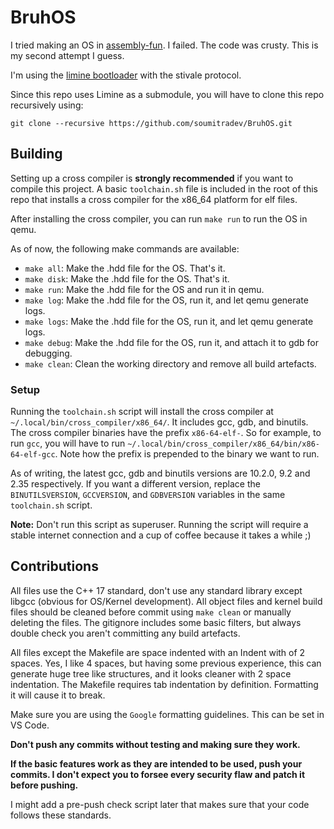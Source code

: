 # BruhOS

I tried making an OS in [assembly-fun](https://github.com/soumitradev/assembly-fun). I failed. The code was crusty. This is my second attempt I guess.

I'm using the [limine bootloader](https://github.com/limine-bootloader/limine) with the stivale protocol.

Since this repo uses Limine as a submodule, you will have to clone this repo recursively using:

```
git clone --recursive https://github.com/soumitradev/BruhOS.git
```

## Building

Setting up a cross compiler is **strongly recommended** if you want to compile this project. A basic `toolchain.sh` file is included in the root of this repo that installs a cross compiler for the x86_64 platform for elf files.

After installing the cross compiler, you can run `make run` to run the OS in qemu.

As of now, the following make commands are available:

- `make all`: Make the .hdd file for the OS. That's it.
- `make disk`: Make the .hdd file for the OS. That's it.
- `make run`: Make the .hdd file for the OS and run it in qemu.
- `make log`: Make the .hdd file for the OS, run it, and let qemu generate logs.
- `make logs`: Make the .hdd file for the OS, run it, and let qemu generate logs.
- `make debug`: Make the .hdd file for the OS, run it, and attach it to gdb for debugging.
- `make clean`: Clean the working directory and remove all build artefacts.

### Setup

Running the `toolchain.sh` script will install the cross compiler at `~/.local/bin/cross_compiler/x86_64/`. It includes gcc, gdb, and binutils. The cross compiler binaries have the prefix `x86-64-elf-`. So for example, to run `gcc`, you will have to run `~/.local/bin/cross_compiler/x86_64/bin/x86-64-elf-gcc`. Note how the prefix is prepended to the binary we want to run.

As of writing, the latest gcc, gdb and binutils versions are 10.2.0, 9.2 and 2.35 respectively. If you want a different version, replace the `BINUTILSVERSION`, `GCCVERSION`, and `GDBVERSION` variables in the same `toolchain.sh` script.

**Note:** Don't run this script as superuser. Running the script will require a stable internet connection and a cup of coffee because it takes a while ;)

## Contributions

All files use the C++ 17 standard, don't use any standard library except libgcc (obvious for OS/Kernel development). All object files and kernel build files should be cleaned before commit using `make clean` or manually deleting the files. The gitignore includes some basic filters, but always double check you aren't committing any build artefacts.

All files except the Makefile are space indented with an Indent with of 2 spaces. Yes, I like 4 spaces, but having some previous experience, this can generate huge tree like structures, and it looks cleaner with 2 space indentation. The Makefile requires tab indentation by definition. Formatting it will cause it to break.

Make sure you are using the `Google` formatting guidelines. This can be set in VS Code.

**Don't push any commits without testing and making sure they work.**

**If the basic features work as they are intended to be used, push your commits. I don't expect you to forsee every security flaw and patch it before pushing.**

I might add a pre-push check script later that makes sure that your code follows these standards.
